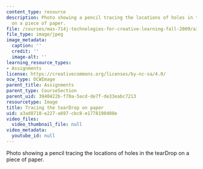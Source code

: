 ```yaml
---
content_type: resource
description: Photo showing a pencil tracing the locations of holes in the tearDrop
  on a piece of paper.
file: /courses/mas-714j-technologies-for-creative-learning-fall-2009/a3ad8718e227a697cbc8e1778190408e_Image4.jpg
file_type: image/jpeg
image_metadata:
  caption: ''
  credit: ''
  image-alt: ''
learning_resource_types:
- Assignments
license: https://creativecommons.org/licenses/by-nc-sa/4.0/
ocw_type: OCWImage
parent_title: Assignments
parent_type: CourseSection
parent_uid: 3940422b-f70a-5acd-de7f-de33eabc7213
resourcetype: Image
title: Tracing the tearDrop on paper
uid: a3ad8718-e227-a697-cbc8-e1778190408e
video_files:
  video_thumbnail_file: null
video_metadata:
  youtube_id: null
---
```

Photo showing a pencil tracing the locations of holes in the tearDrop on a piece of paper.
